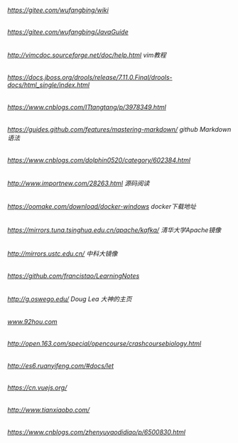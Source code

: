 ###### https://gitee.com/wufangbing/wiki   
###### https://gitee.com/wufangbing/JavaGuide
###### http://vimcdoc.sourceforge.net/doc/help.html    vim教程
###### https://docs.jboss.org/drools/release/7.11.0.Final/drools-docs/html_single/index.html     
###### https://www.cnblogs.com/ITtangtang/p/3978349.html
###### https://guides.github.com/features/mastering-markdown/   github Markdown 语法
###### https://www.cnblogs.com/dolphin0520/category/602384.html
###### http://www.importnew.com/28263.html     源码阅读
###### https://oomake.com/download/docker-windows    docker下载地址
###### https://mirrors.tuna.tsinghua.edu.cn/apache/kafka/   清华大学Apache镜像
###### http://mirrors.ustc.edu.cn/    中科大镜像
###### https://github.com/francistao/LearningNotes
###### http://g.oswego.edu/     Doug Lea 大神的主页
###### www.92hou.com
###### http://open.163.com/special/opencourse/crashcoursebiology.html
###### http://es6.ruanyifeng.com/#docs/let
###### https://cn.vuejs.org/
###### http://www.tianxiaobo.com/
###### https://www.cnblogs.com/zhenyuyaodidiao/p/6500830.html
